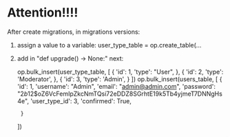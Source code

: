 # **Attention**!!!!

After create migrations, in migrations versions:
1. assign a value to a variable: user_type_table = op.create_table(...
2. add in "def upgrade() -> None:" next:

    op.bulk_insert(user_type_table, [
        {
            'id': 1,
            'type': "User",
        },
        {
            'id': 2,
            'type': 'Moderator',
        },
        {
            'id': 3,
            'type': 'Admin',
        }
    ])
    op.bulk_insert(users_table, [
        {
            'id': 1,
            'username': "Admin",
            'email': "admin@admin.com",
            'password': "$2b$12$oZ6VcFemIpZkcNmTQsi72eDDZ8SGrhtE19k5Tb4yjmeT7DNNgHs4e",
            'user_type_id': 3,
            'confirmed': True,

        }
    ])
    

